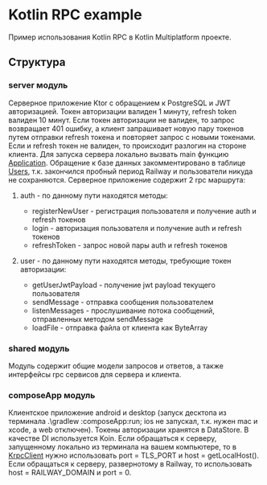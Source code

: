 # Kotlin RPC example

Пример использования Kotlin RPC в Kotlin Multiplatform проекте.

## Структура

### server модуль

Cерверное приложение Ktor с обращением к PostgreSQL и JWT авторизацией. 
Токен авторизации валиден 1 минуту, refresh token валиден 10 минут. 
Если токен авторизации не валиден, то запрос возвращает 401 ошибку, 
а клиент запрашивает новую пару токенов путем отправки refresh токена и повторяет запрос с новыми токенами.
Если и refresh токен не валиден, то происходит разлогин на стороне клиента.
Для запуска сервера локально вызвать main функцию [Application](server/src/main/kotlin/Application.kt).
Обращение к базе данных закомментировано в таблице [Users](server/src/main/kotlin/ktor/backend/db/postgresql/tables/users/Users.kt), т.к. закончился пробный период Railway и пользователи никуда не сохраняются.
Серверное приложение содержит 2 rpc маршрута:

1) auth - по данному пути находятся методы:
   * registerNewUser - регистрация пользователя и получение auth и refresh токенов
   * login - авторизация пользователя и получение auth и refresh токенов
   * refreshToken - запрос новой пары auth и refresh токенов

2) user - по данному пути находятся методы, требующие токен авторизации:
   * getUserJwtPayload - получение jwt payload текущего пользователя
   * sendMessage - отправка сообщения пользователем
   * listenMessages - прослушивание потока сообщений, отправленных методом sendMessage
   * loadFile - отправка файла от клиента как ByteArray

### shared модуль

Модуль содержит общие модели запросов и ответов, а также интерфейсы rpc сервисов для сервера и клиента.

### composeApp модуль

Клиентское приложение android и desktop (запуск десктопа из терминала .\gradlew :composeApp:run; 
ios не запускал, т.к. нужен mac и xcode, а web отключен).
Токены авторизации хранятся в DataStore<Preferences>.
В качестве DI используется Koin.
Если обращаться к серверу, запущенному локально из терминала на вашем компьютере, то в [KrpcClient](composeApp/src/commonMain/kotlin/org/example/krpc/data/network/KrpcClient.kt)
нужно использовать port = TLS_PORT и host = getLocalHost(). Если обращаться к серверу, развернотому в Railway, то использовать
host = RAILWAY_DOMAIN и port = 0.



